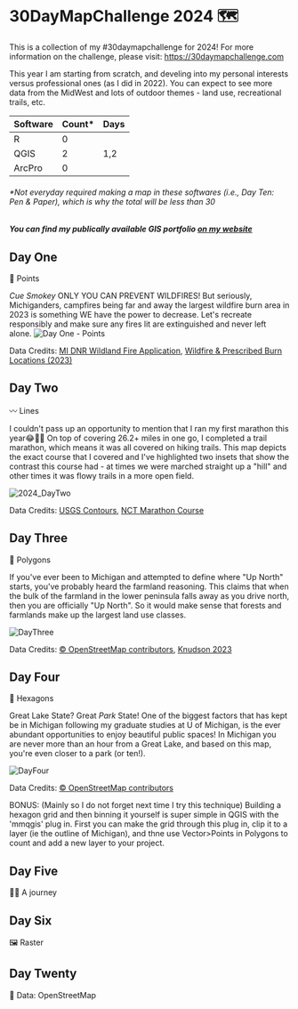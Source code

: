 # 30DayMapChallenge 2024 :world_map:

This is a collection of my #30daymapchallenge for 2024! For more information on the challenge, please visit: https://30daymapchallenge.com 

This year I am starting from scratch, and develing into my personal interests versus professional ones (as I did in 2022). You can expect to see more data from the MidWest and lots of outdoor themes - land use, recreational trails, etc.

| Software      | Count*        | Days          |
| ------------- | ------------- | ------------- |
| R             |  0            |     |
| QGIS          |  2            |  1,2           |
| ArcPro        | 0             |              |

###### *Not everyday required making a map in these softwares (i.e., Day Ten: Pen & Paper), which is why the total will be less than 30

##### You can find my publically available GIS portfolio [on my website](https://solloyd.wixsite.com/gisportfolio)


## Day One

📍 Points

*Cue Smokey* ONLY YOU CAN PREVENT WILDFIRES! But seriously, Michiganders, campfires being far and away the largest wildfire burn area in 2023 is something WE have the power to decrease. Let's recreate responsibly and make sure any fires lit are extinguished and never left alone.
![Day One - Points](https://github.com/user-attachments/assets/2cf643e9-d688-4788-a3b4-e9f92f2a22ee)

Data Credits: [MI DNR Wildland Fire Application](https://www.mcgi.state.mi.us/wildfire/index.html), [Wildfire & Prescribed Burn Locations (2023)](https://gis-midnr.opendata.arcgis.com/datasets/midnr::wildfire-prescribed-burn-locations-2023/explore?location=43.969648%2C-85.067508%2C6.82)

## Day Two

〰️ Lines

I couldn't pass up an opportunity to mention that I ran my first marathon this year😂🏃‍♀️ On top of covering 26.2+ miles in one go, I completed a trail marathon, which means it was all covered on hiking trails. This map depicts the exact course that I covered and I've highlighted two insets that show the contrast this course had - at times we were marched straight up a "hill" and other times it was flowy trails in a more open field.

![2024_DayTwo](https://github.com/user-attachments/assets/46592dbf-7808-4efc-b229-3e149e5ef52a)

Data Credits: [USGS Contours](https://www.sciencebase.gov/catalog/item/5a68b58ee4b06e28e9c70c00), [NCT Marathon Course](https://northcountrytrailrun.com/maps-spectators-and-pacers/)

## Day Three

🔲 Polygons

If you've ever been to Michigan and attempted to define where "Up North" starts, you've probably heard the farmland reasoning. This claims that when the bulk of the farmland in the lower peninsula falls away as you drive north, then you are officially "Up North". So it would make sense that forests and farmlands make up the largest land use classes. 

![DayThree](https://github.com/user-attachments/assets/075b3622-b120-4805-a4b1-eed5b51e9bd2)

Data Credits: [© OpenStreetMap contributors](http://download.geofabrik.de/north-america/us.html), [Knudson 2023](https://www.canr.msu.edu/productcenter/uploads/files/landuse.pdf)

## Day Four

💠 Hexagons

Great Lake State? Great *Park* State! One of the biggest factors that has kept be in Michigan following my graduate studies at U of Michigan, is the ever abundant opportunities to enjoy beautiful public spaces! In Michigan you are never more than an hour from a Great Lake, and based on this map, you're even closer to a park (or ten!).

![DayFour](https://github.com/user-attachments/assets/ac66b63f-a1fa-4992-9432-445cfce0524e)

Data Credits: [© OpenStreetMap contributors](http://download.geofabrik.de/north-america/us.html)

BONUS: (Mainly so I do not forget next time I try this technique) Building a hexagon grid and then binning it yourself is super simple in QGIS with the 'mmqgis' plug in. First you can make the grid through this plug in, clip it to a layer (ie the outline of Michigan), and thne use Vector>Points in Polygons to count and add a new layer to your project.

## Day Five

🚶‍♀️ A journey


## Day Six

🖼️ Raster


## Day Twenty

📖 Data: OpenStreetMap


